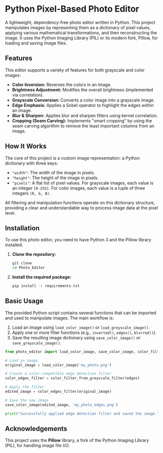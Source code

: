 # Python Pixel-Based Photo Editor

A lightweight, dependency-free photo editor written in Python. This project manipulates images by representing them as a dictionary of pixel values, applying various mathematical transformations, and then reconstructing the image. It uses the Python Imaging Library (PIL) or its modern fork, Pillow, for loading and saving image files.

## Features

This editor supports a variety of features for both grayscale and color images:

* **Color Inversion:** Reverses the colors in an image.
* **Brightness Adjustment:** Modifies the overall brightness (implemented via correlation).
* **Grayscale Conversion:** Converts a color image into a grayscale image.
* **Edge Emphasis:** Applies a Sobel operator to highlight the edges within an image.
* **Blur & Sharpen:** Applies blur and sharpen filters using kernel correlation.
* **Cropping (Seam Carving):** Implements "smart cropping" by using the seam carving algorithm to remove the least important columns from an image.

## How It Works

The core of this project is a custom image representation: a Python dictionary with three keys:
-   `"width"`: The width of the image in pixels.
-   `"height"`: The height of the image in pixels.
-   `"pixels"`: A flat list of pixel values. For grayscale images, each value is an integer `[0-255]`. For color images, each value is a tuple of three integers `(R, G, B)`.

All filtering and manipulation functions operate on this dictionary structure, providing a clear and understandable way to process image data at the pixel level.

## Installation

To use this photo editor, you need to have Python 3 and the Pillow library installed.

1.  **Clone the repository:**
    ```bash
    git clone 
    cd Photo_Editor
    ```

2.  **Install the required package:**
    ```bash
    pip install -r requirements.txt
    ```

## Basic Usage

The provided Python script contains several functions that can be imported and used to manipulate images. The main workflow is:

1.  Load an image using `load_color_image()` or `load_greyscale_image()`.
2.  Apply one or more filter functions (e.g., `inverted()`, `edges()`, `blurred()`).
3.  Save the resulting image dictionary using `save_color_image()` or `save_greyscale_image()`.

```python
from photo_editor import load_color_image, save_color_image, color_filter_from_greyscale_filter, edges

# Load an image
original_image = load_color_image('my_photo.png')

# Create a color-compatible edge detection filter
color_edges_filter = color_filter_from_greyscale_filter(edges)

# Apply the filter
edited_image = color_edges_filter(original_image)

# Save the new image
save_color_image(edited_image, 'my_photo_edges.png')

print("Successfully applied edge detection filter and saved the image.")
```

## Acknowledgements

This project uses the **Pillow** library, a fork of the Python Imaging Library (PIL), for handling image file I/O.
